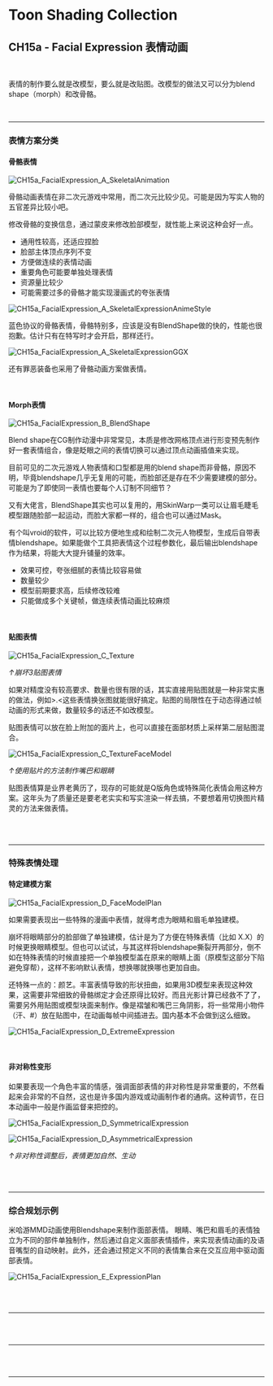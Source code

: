 # Toon Shading Collection 

## CH15a - Facial Expression 表情动画

<br>

表情的制作要么就是改模型，要么就是改贴图。改模型的做法又可以分为blend shape（morph）和改骨骼。

<br>

------

### 表情方案分类

#### 骨骼表情

![CH15a_FacialExpression_A_SkeletalAnimation](../imgs/CH15a_FacialExpression_A_SkeletalAnimation.jpg)

骨骼动画表情在非二次元游戏中常用，而二次元比较少见。可能是因为写实人物的五官差异比较小吧。

修改骨骼的变换信息，通过蒙皮来修改脸部模型，就性能上来说这种会好一点。

- 通用性较高，还适应捏脸
- 脸部主体顶点序列不变
- 方便做连续的表情动画
- 重要角色可能要单独处理表情
- 资源量比较少
- 可能需要过多的骨骼才能实现漫画式的夸张表情

![CH15a_FacialExpression_A_SkeletalExpressionAnimeStyle](../imgs/CH15a_FacialExpression_A_SkeletalExpressionAnimeStyle.jpg)

蓝色协议的骨骼表情，骨骼特别多，应该是没有BlendShape做的快的，性能也很抱歉。估计只有在特写时才会开启，那样还行。

![CH15a_FacialExpression_A_SkeletalExpressionGGX](../imgs/CH15a_FacialExpression_A_SkeletalExpressionGGX.jpg)

还有罪恶装备也采用了骨骼动画方案做表情。

<br>

#### Morph表情

![CH15a_FacialExpression_B_BlendShape](../imgs/CH15a_FacialExpression_B_BlendShape.jpg)

Blend shape在CG制作动漫中非常常见，本质是修改网格顶点进行形变预先制作好一套表情组合，像是眨眼之间的表情切换可以通过顶点动画插值来实现。

目前可见的二次元游戏人物表情和口型都是用的blend shape而非骨骼，原因不明，毕竟blendshape几乎无复用的可能，而脸部还是存在不少需要建模的部分。可能是为了即使同一表情也要每个人订制不同细节？

又有大佬言，BlendShape其实也可以复用的，用SkinWarp一类可以让眉毛睫毛模型跟随脸部一起运动，而脸大家都一样的，组合也可以通过Mask。

有个叫vroid的软件，可以比较方便地生成和绘制二次元人物模型，生成后自带表情blendshape。如果能做个工具把表情这个过程参数化，最后输出blendshape作为结果，将能大大提升铺量的效率。

- 效果可控，夸张细腻的表情比较容易做
- 数量较少
- 模型前期要求高，后续修改较难
- 只能做成多个关键帧，做连续表情动画比较麻烦

<br>

#### 贴图表情

![CH15a_FacialExpression_C_Texture](../imgs/CH15a_FacialExpression_C_Texture.png)

*↑崩坏3贴图表情*

如果对精度没有较高要求、数量也很有限的话，其实直接用贴图就是一种非常实惠的做法，例如>.<这些表情换张图就能很好搞定。贴图的局限性在于动态得通过帧动画的形式来做，数量较多的话还不如改模型。

贴图表情可以放在脸上附加的面片上，也可以直接在面部材质上采样第二层贴图混合。

![CH15a_FacialExpression_C_TextureFaceModel](../imgs/CH15a_FacialExpression_C_TextureFaceModel.png)

*↑使用贴片的方法制作嘴巴和眼睛*

贴图表情算是业界老黄历了，现存的可能就是Q版角色或特殊简化表情会用这种方案。这年头为了质量还是要老老实实和写实渲染一样去搞，不要想着用切换图片精灵的方法来做表情。

<br>

<br>

------

### 特殊表情处理

#### 特定建模方案

![CH15a_FacialExpression_D_FaceModelPlan](../imgs/CH15a_FacialExpression_D_FaceModelPlan.jpg)

如果需要表现出一些特殊的漫画中表情，就得考虑为眼睛和眉毛单独建模。

崩坏将眼睛部分的脸部做了单独建模，估计是为了方便在特殊表情（比如 X.X）的时候更换眼睛模型。但也可以试试，与其这样将blendshape撕裂开两部分，倒不如在特殊表情的时候直接把一个单独模型盖在原来的眼睛上面（原模型这部分下陷避免穿帮），这样不影响默认表情，想换哪就换哪也更加自由。

还特殊一点的：颜艺。丰富表情导致的形状扭曲，如果用3D模型来表现这种效果，这需要非常细致的骨骼绑定才会还原得比较好。而且光影计算已经救不了了，需要另外用贴图或模型块面来制作。像是褶皱和嘴巴三角阴影，将一些常用小物件（汗、#）放在贴图中，在动画每帧中间插进去。国内基本不会做到这么细致。

![CH15a_FacialExpression_D_ExtremeExpression](../imgs/CH15a_FacialExpression_D_ExtremeExpression.jpg)

<br>

#### 非对称性变形

如果要表现一个角色丰富的情感，强调面部表情的非对称性是非常重要的，不然看起来会非常的不自然，这也是许多国内游戏或动画制作者的通病。这种调节，在日本动画中一般是作画监督来把控的。

![CH15a_FacialExpression_D_SymmetricalExpression](../imgs/CH15a_FacialExpression_D_SymmetricalExpression.png)

![CH15a_FacialExpression_D_AsymmetricalExpression](../imgs/CH15a_FacialExpression_D_AsymmetricalExpression.png)

*↑非对称性调整后，表情更加自然、生动*

<br>

<br>

------

### 综合规划示例

米哈游MMD动画使用Blendshape来制作面部表情。 眼睛、嘴巴和眉毛的表情独立为不同的部件单独制作，然后通过自定义面部表情插件，来实现表情动画的及语音嘴型的自动映射。此外，还会通过预定义不同的表情集合来在交互应用中驱动面部表情。

![CH15a_FacialExpression_E_ExpressionPlan](../imgs/CH15a_FacialExpression_E_ExpressionPlan.jpg)

<br>

<br>

------





<br>

<br>

------





<br>

<br>

------



